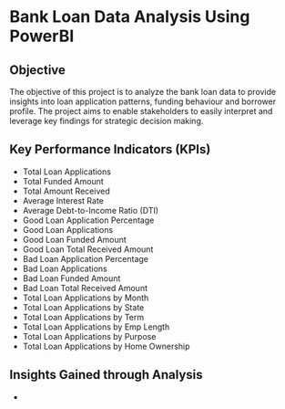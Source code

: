 # Bank Loan Data Analysis Using PowerBI 

## Objective

The objective of this project is to analyze the bank loan data to provide insights into loan application patterns, funding behaviour and borrower profile. The project aims to enable stakeholders to easily interpret and leverage key findings for strategic decision making.  

## Key Performance Indicators (KPIs)

+ Total Loan Applications
+ Total Funded Amount
+ Total Amount Received
+ Average Interest Rate
+ Average Debt-to-Income Ratio (DTI)
+ Good Loan Application Percentage
+ Good Loan Applications
+ Good Loan Funded Amount
+ Good Loan Total Received Amount
+ Bad Loan Application Percentage
+ Bad Loan Applications
+ Bad Loan Funded Amount
+ Bad Loan Total Received Amount
+ Total Loan Applications by Month
+ Total Loan Applications by State
+ Total Loan Applications by Term
+ Total Loan Applications by Emp Length
+ Total Loan Applications by Purpose
+ Total Loan Applications by Home Ownership

## Insights Gained through Analysis

+ 






